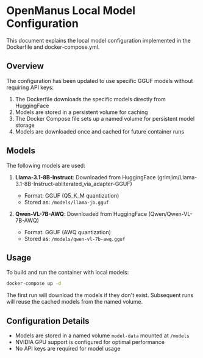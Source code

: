 # OpenManus Local Model Configuration

This document explains the local model configuration implemented in the Dockerfile and docker-compose.yml.

## Overview

The configuration has been updated to use specific GGUF models without requiring API keys:

1. The Dockerfile downloads the specific models directly from HuggingFace
2. Models are stored in a persistent volume for caching
3. The Docker Compose file sets up a named volume for persistent model storage
4. Models are downloaded once and cached for future container runs

## Models

The following models are used:

1. **Llama-3.1-8B-Instruct**: Downloaded from HuggingFace (grimjim/Llama-3.1-8B-Instruct-abliterated_via_adapter-GGUF)
   - Format: GGUF (Q5_K_M quantization)
   - Stored as: `/models/llama-jb.gguf`

2. **Qwen-VL-7B-AWQ**: Downloaded from HuggingFace (Qwen/Qwen-VL-7B-AWQ)
   - Format: GGUF (AWQ quantization)
   - Stored as: `/models/qwen-vl-7b-awq.gguf`

## Usage

To build and run the container with local models:

```bash
docker-compose up -d
```

The first run will download the models if they don't exist. Subsequent runs will reuse the cached models from the named volume.

## Configuration Details

- Models are stored in a named volume `model-data` mounted at `/models`
- NVIDIA GPU support is configured for optimal performance
- No API keys are required for model usage
